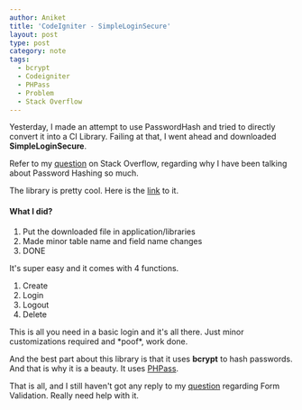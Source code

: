 ```yaml
---
author: Aniket
title: 'CodeIgniter - SimpleLoginSecure'
layout: post
type: post
category: note
tags:
  - bcrypt
  - Codeigniter
  - PHPass
  - Problem
  - Stack Overflow
---
```


Yesterday, I made an attempt to use PasswordHash and tried to directly convert it into a CI Library. Failing at that, I went ahead and downloaded **SimpleLoginSecure**.

Refer to my [question](http://stackoverflow.com/questions/7072968/passwordhash-not-working-with-codeigniter-solved) on Stack Overflow, regarding why I have been talking about Password Hashing so much.

The library is pretty cool. Here is the [link](http://codeigniter.com/wiki/File:SimpleLoginSecure-1.0.1.zip/) to it.

#### What I did?

1.  Put the downloaded file in application/libraries
2.  Made minor table name and field name changes
3.  DONE

It's super easy and it comes with 4 functions.

1.  Create
2.  Login
3.  Logout
4.  Delete

This is all you need in a basic login and it's all there. Just minor customizations required and \*poof\*, work done.

And the best part about this library is that it uses **bcrypt** to hash passwords. And that is why it is a beauty. It uses [PHPass](http://www.openwall.com/phpass/).

That is all, and I still haven't got any reply to my [question](http://stackoverflow.com/questions/7006552/form-validation-not-working-in-code-igniter) regarding Form Validation. Really need help with it.